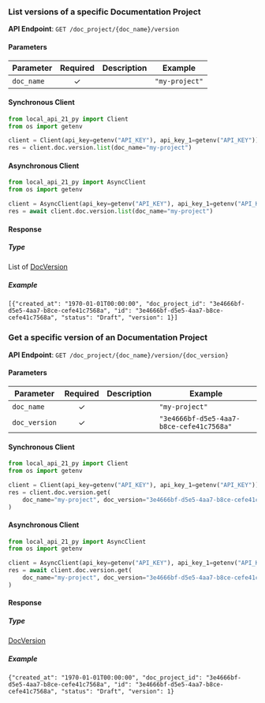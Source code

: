 
### List versions of a specific Documentation Project <a name="list"></a>



**API Endpoint**: `GET /doc_project/{doc_name}/version`

#### Parameters

| Parameter | Required | Description | Example |
|-----------|:--------:|-------------|--------|
| `doc_name` | ✓ |  | `"my-project"` |

#### Synchronous Client

```python
from local_api_21_py import Client
from os import getenv

client = Client(api_key=getenv("API_KEY"), api_key_1=getenv("API_KEY"))
res = client.doc.version.list(doc_name="my-project")

```

#### Asynchronous Client

```python
from local_api_21_py import AsyncClient
from os import getenv

client = AsyncClient(api_key=getenv("API_KEY"), api_key_1=getenv("API_KEY"))
res = await client.doc.version.list(doc_name="my-project")

```

#### Response

##### Type
List of [DocVersion](/local_api_21_py/types/models/doc_version.py)

##### Example
`[{"created_at": "1970-01-01T00:00:00", "doc_project_id": "3e4666bf-d5e5-4aa7-b8ce-cefe41c7568a", "id": "3e4666bf-d5e5-4aa7-b8ce-cefe41c7568a", "status": "Draft", "version": 1}]`

### Get a specific version of an Documentation Project <a name="get"></a>



**API Endpoint**: `GET /doc_project/{doc_name}/version/{doc_version}`

#### Parameters

| Parameter | Required | Description | Example |
|-----------|:--------:|-------------|--------|
| `doc_name` | ✓ |  | `"my-project"` |
| `doc_version` | ✓ |  | `"3e4666bf-d5e5-4aa7-b8ce-cefe41c7568a"` |

#### Synchronous Client

```python
from local_api_21_py import Client
from os import getenv

client = Client(api_key=getenv("API_KEY"), api_key_1=getenv("API_KEY"))
res = client.doc.version.get(
    doc_name="my-project", doc_version="3e4666bf-d5e5-4aa7-b8ce-cefe41c7568a"
)

```

#### Asynchronous Client

```python
from local_api_21_py import AsyncClient
from os import getenv

client = AsyncClient(api_key=getenv("API_KEY"), api_key_1=getenv("API_KEY"))
res = await client.doc.version.get(
    doc_name="my-project", doc_version="3e4666bf-d5e5-4aa7-b8ce-cefe41c7568a"
)

```

#### Response

##### Type
[DocVersion](/local_api_21_py/types/models/doc_version.py)

##### Example
`{"created_at": "1970-01-01T00:00:00", "doc_project_id": "3e4666bf-d5e5-4aa7-b8ce-cefe41c7568a", "id": "3e4666bf-d5e5-4aa7-b8ce-cefe41c7568a", "status": "Draft", "version": 1}`
